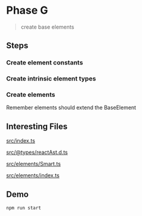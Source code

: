 # Phase G

> create base elements

## Steps

### Create element constants

### Create intrinsic element types

### Create elements

Remember elements should extend the BaseElement

## Interesting Files

[src/index.ts](src/index.ts)

[src/@types/reactAst.d.ts](src/@types/reactAst.d.ts)

[src/elements/Smart.ts](src/elements/Smart.ts)

[src/elements/index.ts](src/elements/index.ts)

## Demo

```sh
npm run start
```
